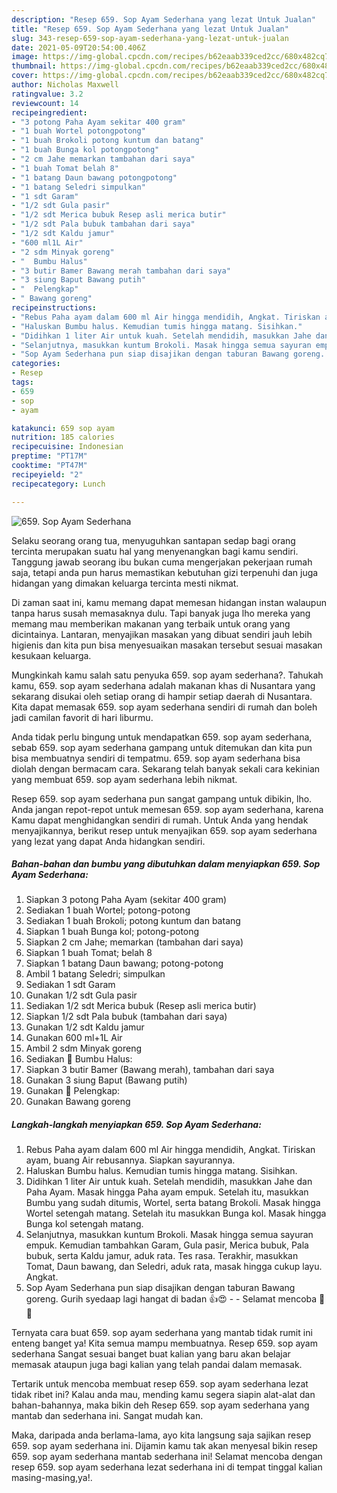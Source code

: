 ```yaml
---
description: "Resep 659. Sop Ayam Sederhana yang lezat Untuk Jualan"
title: "Resep 659. Sop Ayam Sederhana yang lezat Untuk Jualan"
slug: 343-resep-659-sop-ayam-sederhana-yang-lezat-untuk-jualan
date: 2021-05-09T20:54:00.406Z
image: https://img-global.cpcdn.com/recipes/b62eaab339ced2cc/680x482cq70/659-sop-ayam-sederhana-foto-resep-utama.jpg
thumbnail: https://img-global.cpcdn.com/recipes/b62eaab339ced2cc/680x482cq70/659-sop-ayam-sederhana-foto-resep-utama.jpg
cover: https://img-global.cpcdn.com/recipes/b62eaab339ced2cc/680x482cq70/659-sop-ayam-sederhana-foto-resep-utama.jpg
author: Nicholas Maxwell
ratingvalue: 3.2
reviewcount: 14
recipeingredient:
- "3 potong Paha Ayam sekitar 400 gram"
- "1 buah Wortel potongpotong"
- "1 buah Brokoli potong kuntum dan batang"
- "1 buah Bunga kol potongpotong"
- "2 cm Jahe memarkan tambahan dari saya"
- "1 buah Tomat belah 8"
- "1 batang Daun bawang potongpotong"
- "1 batang Seledri simpulkan"
- "1 sdt Garam"
- "1/2 sdt Gula pasir"
- "1/2 sdt Merica bubuk Resep asli merica butir"
- "1/2 sdt Pala bubuk tambahan dari saya"
- "1/2 sdt Kaldu jamur"
- "600 ml1L Air"
- "2 sdm Minyak goreng"
- "  Bumbu Halus"
- "3 butir Bamer Bawang merah tambahan dari saya"
- "3 siung Baput Bawang putih"
- "  Pelengkap"
- " Bawang goreng"
recipeinstructions:
- "Rebus Paha ayam dalam 600 ml Air hingga mendidih, Angkat. Tiriskan ayam, buang Air rebusannya. Siapkan sayurannya."
- "Haluskan Bumbu halus. Kemudian tumis hingga matang. Sisihkan."
- "Didihkan 1 liter Air untuk kuah. Setelah mendidih, masukkan Jahe dan Paha Ayam. Masak hingga Paha ayam empuk. Setelah itu, masukkan Bumbu yang sudah ditumis, Wortel, serta batang Brokoli. Masak hingga Wortel setengah matang. Setelah itu masukkan Bunga kol. Masak hingga Bunga kol setengah matang."
- "Selanjutnya, masukkan kuntum Brokoli. Masak hingga semua sayuran empuk. Kemudian tambahkan Garam, Gula pasir, Merica bubuk, Pala bubuk, serta Kaldu jamur, aduk rata. Tes rasa. Terakhir, masukkan Tomat, Daun bawang, dan Seledri, aduk rata, masak hingga cukup layu. Angkat."
- "Sop Ayam Sederhana pun siap disajikan dengan taburan Bawang goreng. Gurih syedaap lagi hangat di badan 👍😍  Selamat mencoba 🙏😊"
categories:
- Resep
tags:
- 659
- sop
- ayam

katakunci: 659 sop ayam 
nutrition: 185 calories
recipecuisine: Indonesian
preptime: "PT17M"
cooktime: "PT47M"
recipeyield: "2"
recipecategory: Lunch

---
```



![659. Sop Ayam Sederhana](https://img-global.cpcdn.com/recipes/b62eaab339ced2cc/680x482cq70/659-sop-ayam-sederhana-foto-resep-utama.jpg)

Selaku seorang orang tua, menyuguhkan santapan sedap bagi orang tercinta merupakan suatu hal yang menyenangkan bagi kamu sendiri. Tanggung jawab seorang ibu bukan cuma mengerjakan pekerjaan rumah saja, tetapi anda pun harus memastikan kebutuhan gizi terpenuhi dan juga hidangan yang dimakan keluarga tercinta mesti nikmat.

Di zaman  saat ini, kamu memang dapat memesan hidangan instan walaupun tanpa harus susah memasaknya dulu. Tapi banyak juga lho mereka yang memang mau memberikan makanan yang terbaik untuk orang yang dicintainya. Lantaran, menyajikan masakan yang dibuat sendiri jauh lebih higienis dan kita pun bisa menyesuaikan masakan tersebut sesuai masakan kesukaan keluarga. 



Mungkinkah kamu salah satu penyuka 659. sop ayam sederhana?. Tahukah kamu, 659. sop ayam sederhana adalah makanan khas di Nusantara yang sekarang disukai oleh setiap orang di hampir setiap daerah di Nusantara. Kita dapat memasak 659. sop ayam sederhana sendiri di rumah dan boleh jadi camilan favorit di hari liburmu.

Anda tidak perlu bingung untuk mendapatkan 659. sop ayam sederhana, sebab 659. sop ayam sederhana gampang untuk ditemukan dan kita pun bisa membuatnya sendiri di tempatmu. 659. sop ayam sederhana bisa diolah dengan bermacam cara. Sekarang telah banyak sekali cara kekinian yang membuat 659. sop ayam sederhana lebih nikmat.

Resep 659. sop ayam sederhana pun sangat gampang untuk dibikin, lho. Anda jangan repot-repot untuk memesan 659. sop ayam sederhana, karena Kamu dapat menghidangkan sendiri di rumah. Untuk Anda yang hendak menyajikannya, berikut resep untuk menyajikan 659. sop ayam sederhana yang lezat yang dapat Anda hidangkan sendiri.

<!--inarticleads1-->

##### Bahan-bahan dan bumbu yang dibutuhkan dalam menyiapkan 659. Sop Ayam Sederhana:

1. Siapkan 3 potong Paha Ayam (sekitar 400 gram)
1. Sediakan 1 buah Wortel; potong-potong
1. Sediakan 1 buah Brokoli; potong kuntum dan batang
1. Siapkan 1 buah Bunga kol; potong-potong
1. Siapkan 2 cm Jahe; memarkan (tambahan dari saya)
1. Siapkan 1 buah Tomat; belah 8
1. Siapkan 1 batang Daun bawang; potong-potong
1. Ambil 1 batang Seledri; simpulkan
1. Sediakan 1 sdt Garam
1. Gunakan 1/2 sdt Gula pasir
1. Sediakan 1/2 sdt Merica bubuk (Resep asli merica butir)
1. Siapkan 1/2 sdt Pala bubuk (tambahan dari saya)
1. Gunakan 1/2 sdt Kaldu jamur
1. Gunakan 600 ml+1L Air
1. Ambil 2 sdm Minyak goreng
1. Sediakan  📌 Bumbu Halus:
1. Siapkan 3 butir Bamer (Bawang merah), tambahan dari saya
1. Gunakan 3 siung Baput (Bawang putih)
1. Gunakan  📌 Pelengkap:
1. Gunakan  Bawang goreng




<!--inarticleads2-->

##### Langkah-langkah menyiapkan 659. Sop Ayam Sederhana:

1. Rebus Paha ayam dalam 600 ml Air hingga mendidih, Angkat. Tiriskan ayam, buang Air rebusannya. Siapkan sayurannya.
1. Haluskan Bumbu halus. Kemudian tumis hingga matang. Sisihkan.
1. Didihkan 1 liter Air untuk kuah. Setelah mendidih, masukkan Jahe dan Paha Ayam. Masak hingga Paha ayam empuk. Setelah itu, masukkan Bumbu yang sudah ditumis, Wortel, serta batang Brokoli. Masak hingga Wortel setengah matang. Setelah itu masukkan Bunga kol. Masak hingga Bunga kol setengah matang.
1. Selanjutnya, masukkan kuntum Brokoli. Masak hingga semua sayuran empuk. Kemudian tambahkan Garam, Gula pasir, Merica bubuk, Pala bubuk, serta Kaldu jamur, aduk rata. Tes rasa. Terakhir, masukkan Tomat, Daun bawang, dan Seledri, aduk rata, masak hingga cukup layu. Angkat.
1. Sop Ayam Sederhana pun siap disajikan dengan taburan Bawang goreng. Gurih syedaap lagi hangat di badan 👍😍 -  - Selamat mencoba 🙏😊




Ternyata cara buat 659. sop ayam sederhana yang mantab tidak rumit ini enteng banget ya! Kita semua mampu membuatnya. Resep 659. sop ayam sederhana Sangat sesuai banget buat kalian yang baru akan belajar memasak ataupun juga bagi kalian yang telah pandai dalam memasak.

Tertarik untuk mencoba membuat resep 659. sop ayam sederhana lezat tidak ribet ini? Kalau anda mau, mending kamu segera siapin alat-alat dan bahan-bahannya, maka bikin deh Resep 659. sop ayam sederhana yang mantab dan sederhana ini. Sangat mudah kan. 

Maka, daripada anda berlama-lama, ayo kita langsung saja sajikan resep 659. sop ayam sederhana ini. Dijamin kamu tak akan menyesal bikin resep 659. sop ayam sederhana mantab sederhana ini! Selamat mencoba dengan resep 659. sop ayam sederhana lezat sederhana ini di tempat tinggal kalian masing-masing,ya!.

